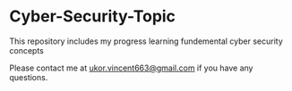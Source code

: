 # Cyber-Security-Topic
This repository includes my progress learning fundemental cyber security concepts

Please contact me at ukor.vincent663@gmail.com if you have any questions. 
